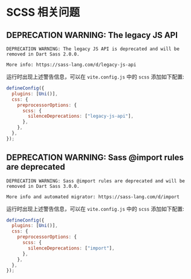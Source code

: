 # SCSS 相关问题

## DEPRECATION WARNING: The legacy JS API

```
DEPRECATION WARNING: The legacy JS API is deprecated and will be removed in Dart Sass 2.0.0.

More info: https://sass-lang.com/d/legacy-js-api
```

运行时出现上述警告信息，可以在 `vite.config.js` 中的 `scss` 添加如下配置:

```js
defineConfig({
  plugins: [Uni()],
  css: {
    preprocessorOptions: {
      scss: {
        silenceDeprecations: ["legacy-js-api"],
      },
    },
  },
});
```

## DEPRECATION WARNING: Sass @import rules are deprecated

```
DEPRECATION WARNING: Sass @import rules are deprecated and will be removed in Dart Sass 3.0.0.

More info and automated migrator: https://sass-lang.com/d/import
```

运行时出现上述警告信息，可以在 `vite.config.js` 中的 `scss` 添加如下配置:

```js
defineConfig({
  plugins: [Uni()],
  css: {
    preprocessorOptions: {
      scss: {
        silenceDeprecations: ["import"],
      },
    },
  },
});
```
